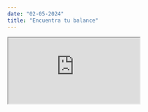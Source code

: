 ```yaml
---
date: "02-05-2024"
title: "Encuentra tu balance"
---
```

<iframe src="https://www.youtube.com/embed/4zYvkLsmH7A" allowfullscreen></iframe>
